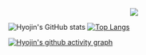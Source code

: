<div align="center">
<img src="https://capsule-render.vercel.app/api?type=waving&color=auto&height=200&section=header&text=HyoJinLim&fontSize=90" />

</div>

<div align="center">

</div>

<div align="center">
<!--![image](https://user-images.githubusercontent.com/111869216/190530426-a871fbfc-1b5e-4643-ae43-c554dbe31e79.png)-->

</div>

![Hyojin's GitHub stats](https://github-readme-stats.vercel.app/api?username=dinmoy&show_icons=true&theme=react)
[![Top Langs](https://github-readme-stats.vercel.app/api/top-langs/?username=dinmoy&layout=compact&theme=react)](https://github.com/dinmoy/github-readme-stats)

[![Hyojin's github activity graph](https://github-readme-activity-graph.cyclic.app/graph?username=dinmoy&theme=react)](https://github.com/dinmoy/github-readme-activity-graph)


